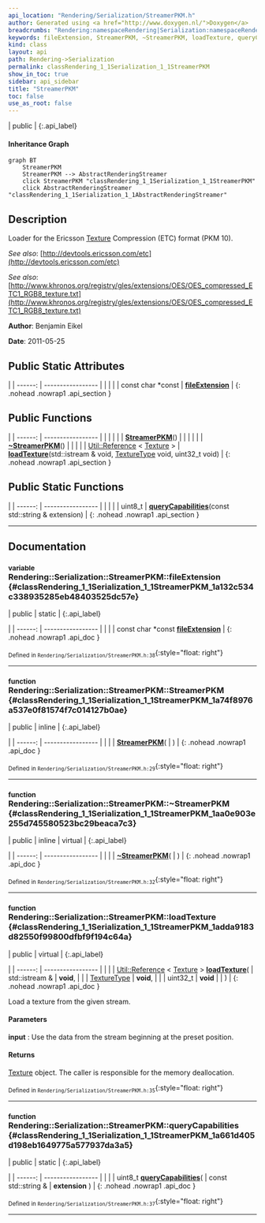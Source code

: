 ```yaml
---
api_location: "Rendering/Serialization/StreamerPKM.h"
author: Generated using <a href="http://www.doxygen.nl/">Doxygen</a>
breadcrumbs: "Rendering:namespaceRendering|Serialization:namespaceRendering_1_1Serialization"
keywords: fileExtension, StreamerPKM, ~StreamerPKM, loadTexture, queryCapabilities
kind: class
layout: api
path: Rendering->Serialization
permalink: classRendering_1_1Serialization_1_1StreamerPKM
show_in_toc: true
sidebar: api_sidebar
title: "StreamerPKM"
toc: false
use_as_root: false
---
```


| public |
{:.api_label}

#### Inheritance Graph

```mermaid
graph BT
	StreamerPKM
	StreamerPKM --> AbstractRenderingStreamer
	click StreamerPKM "classRendering_1_1Serialization_1_1StreamerPKM"
	click AbstractRenderingStreamer "classRendering_1_1Serialization_1_1AbstractRenderingStreamer"
```

## Description



Loader for the Ericsson [Texture](classRendering_1_1Texture) Compression (ETC) format (PKM 10).



*See also*: [http://devtools.ericsson.com/etc](http://devtools.ericsson.com/etc)



*See also*: [http://www.khronos.org/registry/gles/extensions/OES/OES_compressed_ETC1_RGB8_texture.txt](http://www.khronos.org/registry/gles/extensions/OES/OES_compressed_ETC1_RGB8_texture.txt)



**Author**: Benjamin Eikel



**Date**: 2011-05-25





## Public Static Attributes

|
| ------: | ----------------- |
|  | |
| const char *const | **[fileExtension](#classRendering_1_1Serialization_1_1StreamerPKM_1a132c534c338935285eb48403525dc57e)**  |
{: .nohead .nowrap1 .api_section }


## Public Functions

|
| ------: | ----------------- |
|  | |
|  | **[StreamerPKM](#classRendering_1_1Serialization_1_1StreamerPKM_1a74f8976a537e0f81574f7c014127b0ae)**() |
|  | |
|  | **[~StreamerPKM](#classRendering_1_1Serialization_1_1StreamerPKM_1aa0e903e255d745580523bc29beaca7c3)**() |
|  | |
| [Util::Reference](classUtil_1_1Reference) < [Texture](classRendering_1_1Texture) > | **[loadTexture](#classRendering_1_1Serialization_1_1StreamerPKM_1adda9183d82550f99800dfbf9f194c64a)**(std::istream & void,  [TextureType](group%5F%5Ftexture#group%5F%5Ftexture_1gaa31df885ca7b633a7032d29050df5f12)  void, uint32_t void) |
{: .nohead .nowrap1 .api_section }


## Public Static Functions

|
| ------: | ----------------- |
|  | |
| uint8_t | **[queryCapabilities](#classRendering_1_1Serialization_1_1StreamerPKM_1a661d405d198eb1649775a577937da3a5)**(const std::string & extension) |
{: .nohead .nowrap1 .api_section }


-------------------------------------------------------------------

## Documentation

### <small>variable</small><br/> Rendering::Serialization::StreamerPKM::fileExtension {#classRendering_1_1Serialization_1_1StreamerPKM_1a132c534c338935285eb48403525dc57e}

| public | static |
{:.api_label}

|
| ------: | ----------------- |
|  |
| const char *const **[fileExtension](#classRendering_1_1Serialization_1_1StreamerPKM_1a132c534c338935285eb48403525dc57e)**  |
{: .nohead .nowrap1 .api_doc }





<sub>Defined in `Rendering/Serialization/StreamerPKM.h:38`</sub>{:style="float: right"}

-------------------------------------------------------------------

### <small>function</small><br/> Rendering::Serialization::StreamerPKM::StreamerPKM {#classRendering_1_1Serialization_1_1StreamerPKM_1a74f8976a537e0f81574f7c014127b0ae}

| public | inline |
{:.api_label}

|
| ------: | ----------------- |
|  |
|  **[StreamerPKM](#classRendering_1_1Serialization_1_1StreamerPKM_1a74f8976a537e0f81574f7c014127b0ae)**( |  ) |
{: .nohead .nowrap1 .api_doc }





<sub>Defined in `Rendering/Serialization/StreamerPKM.h:29`</sub>{:style="float: right"}

-------------------------------------------------------------------

### <small>function</small><br/> Rendering::Serialization::StreamerPKM::~StreamerPKM {#classRendering_1_1Serialization_1_1StreamerPKM_1aa0e903e255d745580523bc29beaca7c3}

| public | inline | virtual |
{:.api_label}

|
| ------: | ----------------- |
|  |
|  **[~StreamerPKM](#classRendering_1_1Serialization_1_1StreamerPKM_1aa0e903e255d745580523bc29beaca7c3)**( |  ) |
{: .nohead .nowrap1 .api_doc }





<sub>Defined in `Rendering/Serialization/StreamerPKM.h:32`</sub>{:style="float: right"}

-------------------------------------------------------------------

### <small>function</small><br/> Rendering::Serialization::StreamerPKM::loadTexture {#classRendering_1_1Serialization_1_1StreamerPKM_1adda9183d82550f99800dfbf9f194c64a}

| public | virtual |
{:.api_label}

|
| ------: | ----------------- |
|  |
| [Util::Reference](classUtil_1_1Reference) < [Texture](classRendering_1_1Texture) > **[loadTexture](#classRendering_1_1Serialization_1_1StreamerPKM_1adda9183d82550f99800dfbf9f194c64a)**( | std::istream & | **void**, |
| |  [TextureType](group%5F%5Ftexture#group%5F%5Ftexture_1gaa31df885ca7b633a7032d29050df5f12)  | **void**, |
| | uint32_t | **void** |
|   ) |
{: .nohead .nowrap1 .api_doc }



Load a texture from the given stream.


#### Parameters
**input**
:  Use the data from the stream beginning at the preset position.




#### Returns
 [Texture](classRendering_1_1Texture) object. The caller is responsible for the memory deallocation.





<sub>Defined in `Rendering/Serialization/StreamerPKM.h:35`</sub>{:style="float: right"}

-------------------------------------------------------------------

### <small>function</small><br/> Rendering::Serialization::StreamerPKM::queryCapabilities {#classRendering_1_1Serialization_1_1StreamerPKM_1a661d405d198eb1649775a577937da3a5}

| public | static |
{:.api_label}

|
| ------: | ----------------- |
|  |
| uint8_t **[queryCapabilities](#classRendering_1_1Serialization_1_1StreamerPKM_1a661d405d198eb1649775a577937da3a5)**( | const std::string & | **extension** ) |
{: .nohead .nowrap1 .api_doc }





<sub>Defined in `Rendering/Serialization/StreamerPKM.h:37`</sub>{:style="float: right"}

-------------------------------------------------------------------

